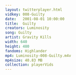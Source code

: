 ```yaml
---
layout: twitterplayer.html
vidkey: 008-Guilty
date:   2001-08-01 10:00:00
title:  Guilty
creators: Luminosity
song: Guilty
artist: Gravity Kills
width: 640
height: 480
fandoms: Highlander
mp4: Luminosity-008-Guilty.m4v
mp4size: 40.83 MB
collection: playerVids
---
```


  <div>
  
  </div>
  